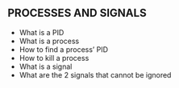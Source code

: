 ## PROCESSES AND SIGNALS

- What is a PID
- What is a process
- How to find a process’ PID
- How to kill a process
- What is a signal
- What are the 2 signals that cannot be ignored
